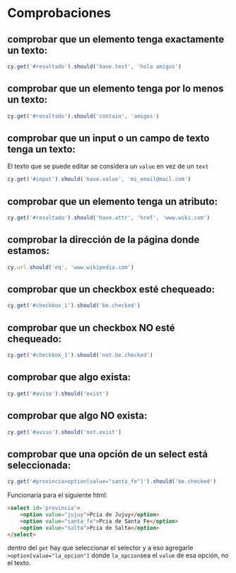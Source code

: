 # Comprobaciones

## comprobar que un elemento tenga exactamente un texto:
```js
cy.get('#resultado').should('have.text', 'hola amigos')
```
## comprobar que un elemento tenga por lo menos un texto:
```js
cy.get('#resultado').should('contain', 'amigos')
```
## comprobar que un input o un campo de texto tenga un texto:

El texto que se puede editar se considera un `value` en vez de un `text`
```js
cy.get('#input').should('have.value', 'mi_email@mail.com')
```

## comprobar que un elemento tenga un atributo:
```js
cy.get('#resultado').should('have.attr', 'href', 'www.wiki.com')
```
## comprobar la dirección de la página donde estamos:
```js
cy.url.should('eq', 'www.wikipedia.com')
```

## comprobar que un checkbox esté chequeado:
```js
cy.get('#checkbox_1').should('be.checked')
```

## comprobar que un checkbox NO esté chequeado:
```js
cy.get('#checkbox_1').should('not.be.checked')
```

## comprobar que algo exista:
```js
cy.get('#aviso').should('exist')
```
## comprobar que algo NO exista:
```js
cy.get('#aviso').should('not.exist')
```

## comprobar que una opción de un select está seleccionada:
 ```js
cy.get('#provincia>option[value="santa_fe"]').should('be.checked')
```
Funcionaría para el siguiente html:
```html
<select id='provincia'>
    <option value="jujuy">Pcia de Jujuy</option>
    <option value="santa_fe">Pcia de Santa Fe</option>
    <option value="salta">Pcia de Salta</option>
</select>
```

dentro del `get` hay que seleccionar el selector y a eso agregarle `>option[value="la_opcion"]` donde `la_opcion`sea el `value` de esa opción, no el texto.

